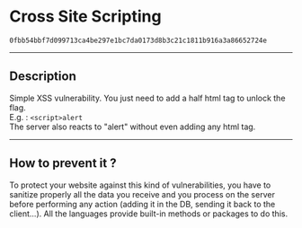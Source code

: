 # Cross Site Scripting

`0fbb54bbf7d099713ca4be297e1bc7da0173d8b3c21c1811b916a3a86652724e`

---

## Description

Simple XSS vulnerability. You just need to add a half html tag to unlock the flag.\
E.g. : `<script>alert`\
The server also reacts to "alert" without even adding any html tag.

---

## How to prevent it ?

To protect your website against this kind of vulnerabilities, you have to sanitize properly all the data you receive and you process on the server before performing any action (adding it in the DB, sending it back to the client...). All the languages provide built-in methods or packages to do this.